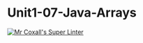 # Unit1-07-Java-Arrays
[![Mr Coxall's Super Linter](https://github.com/ICS4U-Programming-MelodyB/Unit1-07-Java-Arrays/workflows/Mr%20Coxall's%20Super%20Linter/badge.svg)](https://github.com/ICS4U-Programming-MelodyB/Unit1-07-Java-Arrays/actions/)
